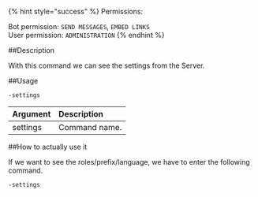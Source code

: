 {% hint style="success" %}
Permissions:

Bot permission: `SEND MESSAGES`, `EMBED LINKS`<br>User permission: `ADMINISTRATION`
{% endhint %}

##Description

With this command we can see the settings from the Server.

##Usage

`-settings`

| Argument | Description |
| :--- | :--- | 
| settings | Command name. |



##How to actually use it

If we want to see the roles/prefix/language, we have to enter the following command.

```
-settings
```
